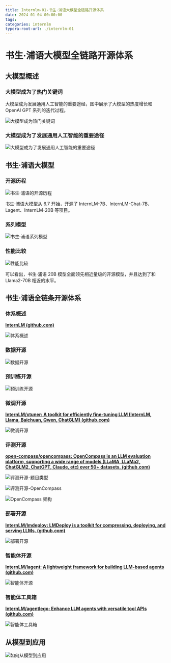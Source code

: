 ```yaml
---
title: Internlm-01-书生·浦语大模型全链路开源体系
date: 2024-01-04 00:00:00
tags:
categories: internlm
typora-root-url: ./internlm-01
---
```


# 书生·浦语大模型全链路开源体系

## 大模型概述

### 大模型成为了热门关键词

大模型成为发展通用人工智能的重要途经，图中展示了大模型的热度增长和 OpenAI GPT 系列的迭代过程。

![大模型成为热门关键词](image.png)

### 大模型成为了发展通用人工智能的重要途径

![大模型成为了发展通用人工智能的重要途径](image-20240104194412083.png)

## 书生·浦语大模型

### 开源历程

![书生·浦语的开源历程](image-20240104194442165.png)

书生·浦语大模型从 6.7 开始，开源了 InternLM-7B、InternLM-Chat-7B、Lagent、InternLM-20B 等项目。

### 系列模型

![书生·浦语系列模型](image-20240104194623711.png)

### 性能比较

![性能比较](image-20240104194715248.png)

可以看出，书生·浦语 20B 模型全面领先相近量级的开源模型，并且达到了和 Llama2-70B 相近的水平。

## 书生·浦语全链条开源体系

### 体系概述

**[InternLM (github.com)](https://github.com/orgs/InternLM/repositories?type=all)**

![体系概述](image-20240104194911061.png)

### 数据开源

![数据开源](image-20240104194948553.png)

### 预训练开源

![预训练开源](image-20240104195041865.png)

### 微调开源

**[InternLM/xtuner: A toolkit for efficiently fine-tuning LLM (InternLM, Llama, Baichuan, Qwen, ChatGLM) (github.com)](https://github.com/InternLM/xtuner)**

![微调开源](image-20240104195250624.png)

### 评测开源

**[open-compass/opencompass: OpenCompass is an LLM evaluation platform, supporting a wide range of models (LLaMA, LLaMa2, ChatGLM2, ChatGPT, Claude, etc) over 50+ datasets. (github.com)](https://github.com/open-compass/OpenCompass/)**

![评测开源-题目类型](image-20240104195322676.png)

![评测开源-OpenCompass](image-20240104195342281.png)

![OpenCompass 架构](image-20240104195354357.png)

### 部署开源

**[InternLM/lmdeploy: LMDeploy is a toolkit for compressing, deploying, and serving LLMs. (github.com)](https://github.com/InternLM/lmdeploy)**

![部署开源](image-20240104195614821.png)

### 智能体开源

**[InternLM/lagent: A lightweight framework for building LLM-based agents (github.com)](https://github.com/InternLM/lagent)**

![智能体开源](image-20240104195658280.png)

### 智能体工具箱

**[InternLM/agentlego: Enhance LLM agents with versatile tool APIs (github.com)](https://github.com/InternLM/agentlego)**

![智能体工具箱](image-20240104195750076.png)

## 从模型到应用

![如何从模型到应用](image-20240104194844022.png)
